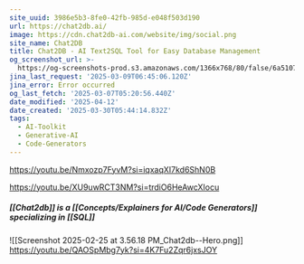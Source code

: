 ```yaml
---
site_uuid: 3986e5b3-8fe0-42fb-985d-e048f503d190
url: https://chat2db.ai/
image: https://cdn.chat2db-ai.com/website/img/social.png
site_name: Chat2DB
title: Chat2DB - AI Text2SQL Tool for Easy Database Management
og_screenshot_url: >-
  https://og-screenshots-prod.s3.amazonaws.com/1366x768/80/false/6a5107dd24e9b0bea7d82ca993c4b9ae37942666373f70cd2f33e8126a415dc9.jpeg
jina_last_request: '2025-03-09T06:45:06.120Z'
jina_error: Error occurred
og_last_fetch: '2025-03-07T05:20:56.440Z'
date_modified: '2025-04-12'
date_created: '2025-03-30T05:44:14.832Z'
tags:
  - AI-Toolkit
  - Generative-AI
  - Code-Generators
---
```





















































































































































































































































































































































































































































https://youtu.be/Nmxozp7FyvM?si=iqxaqXI7kd6ShN0B

https://youtu.be/XU9uwRCT3NM?si=trdiO6HeAwcXIocu

##### [[Chat2db]] is a [[Concepts/Explainers for AI/Code Generators]] specializing in [[SQL]]
![[Screenshot 2025-02-25 at 3.56.18 PM_Chat2db--Hero.png]]
https://youtu.be/QAOSpMbg7yk?si=4K7Fu2Zqr6jxsJOY